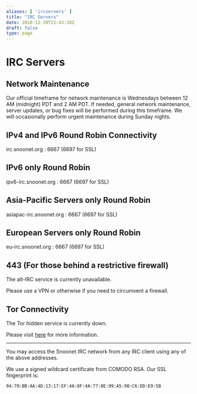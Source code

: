 ```yaml
---
aliases: [ 'ircservers' ]
title: "IRC Servers"
date: 2018-12-30T21:43:20Z
draft: false
type: page
---
```


# IRC Servers

## Network Maintenance

Our official timeframe for network maintenance is Wednesdays between 12 AM
(midnight) PDT and 2 AM PDT. If needed, general network maintenance, server
updates, or bug fixes will be performed during this timeframe. We will
occasionally perform urgent maintenance during Sunday nights.

## IPv4 and IPv6 Round Robin Connectivity

irc.snoonet.org : 6667 (6697 for SSL)

## IPv6 only Round Robin

ipv6-irc.snoonet.org : 6667 (6697 for SSL)

## Asia-Pacific Servers only Round Robin

asiapac-irc.snoonet.org : 6667 (6697 for SSL)

## European Servers only Round Robin

eu-irc.snoonet.org : 6667 (6697 for SSL)

## 443 (For those behind a restrictive firewall)

The alt-IRC service is currently unavailable.

Please use a VPN or otherwise if you need to circumvent a firewall.

## Tor Connectivity

The Tor hidden service is currently down.

Please visit [here](/tor) for more information.

---

You may access the Snoonet IRC network from any IRC client using any of the
above addresses.

We use a signed wildcard certificate from COMODO RSA. Our SSL fingerprint is:

```
94:70:BB:AA:4D:13:17:EF:4A:8F:4A:77:8E:99:A5:90:C6:DD:E9:5B
```

